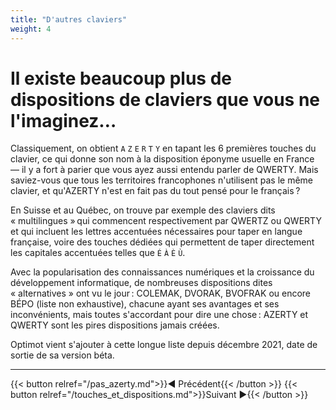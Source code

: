 ```yaml
---
title: "D'autres claviers"
weight: 4
---
```


# Il existe beaucoup plus de dispositions de claviers que vous ne l'imaginez…

Classiquement, on obtient `A` `Z` `E` `R` `T` `Y` en tapant les 6 premières touches du clavier, ce qui donne son nom à la disposition éponyme usuelle en France — il y a fort à parier que vous ayez aussi entendu parler de QWERTY.
Mais saviez-vous que tous les territoires francophones n'utilisent pas le même clavier, et qu'AZERTY n'est en fait pas du tout pensé pour le français ?

En Suisse et au Québec, on trouve par exemple des claviers dits « multilingues » qui commencent respectivement par QWERTZ ou QWERTY et qui incluent les lettres accentuées nécessaires pour taper en langue française, voire des touches dédiées qui permettent de taper directement les capitales accentuées telles que `É` `À` `È` `Ù`.

Avec la popularisation des connaissances numériques et la croissance du développement informatique, de nombreuses dispositions dites « alternatives » ont vu le jour : COLEMAK, DVORAK, BVOFRAK ou encore BÉPO (liste non exhaustive), chacune ayant ses avantages et ses inconvénients, mais toutes s'accordant pour dire une chose : AZERTY et QWERTY sont les pires dispositions jamais créées.

Optimot vient s'ajouter à cette longue liste depuis décembre 2021, date de sortie de sa version béta.


___

{{< button relref="/pas_azerty.md">}}◄ Précédent{{< /button >}}
{{< button relref="/touches_et_dispositions.md">}}Suivant ►{{< /button >}}